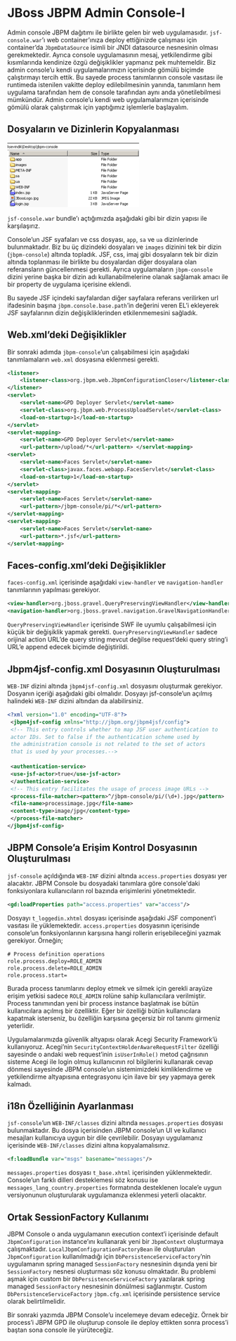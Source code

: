 # JBoss JBPM Admin Console-I
Admin console JBPM dağıtımı ile birlikte gelen bir web uygulamasıdır. `jsf-console.war`’ı web container’ınıza deploy 
ettiğinizde çalışması için container’da `JbpmDataSource` isimli bir JNDI datasource nesnesinin olması gerekmektedir. 
Ayrıca console uygulamasının mesaj, yetkilendirme gibi kısımlarında kendinize özgü değişiklikler yapmanız pek muhtemeldir. 
Biz admin console’u kendi uygulamalarımızın içerisinde gömülü biçimde çalıştırmayı tercih ettik. Bu sayede process 
tanımlarının console vasıtası ile runtimeda istenilen vakitte deploy edilebilmesinin yanında, tanımların hem uygulama 
tarafından hem de console tarafından aynı anda yönetilebilmesi mümkündür. Admin console’u kendi web uygulamalarımızın 
içerisinde gömülü olarak çalıştırmak için yaptığımız işlemlerle başlayalım.

## Dosyaların ve Dizinlerin Kopyalanması

![](images/jbpm-admin-01.png)

`jsf-console.war` bundle’ı açtığımızda aşağıdaki gibi bir dizin yapısı ile karşılaşırız.

Console’un JSF syafaları ve css dosyası, `app`, `sa` ve `ua` dizinlerinde bulunmaktadır. Biz bu üç dizindeki dosyaları 
ve `images` dizinini tek bir dizin (`jbpm-console`) altında topladık. JSF, css, imaj gibi dosyaların tek bir dizin altında 
toplanması ile birlikte bu dosyalardan diğer dosyalara olan referansların güncellenmesi gerekti. Ayrıca uygulamaların 
`jbpm-console` dizini yerine başka bir dizin adı kullanabilmelerine olanak sağlamak amacı ile bir property de uygulama 
içerisine eklendi.

Bu sayede JSF içindeki sayfalardan diğer sayfalara referans verilirken url ifadesinin başına `jbpm.console.base.path`’in 
değerini veren EL’i ekleyerek JSF sayfalarının dizin değişikliklerinden etkilenmemesini sağladık.

## Web.xml’deki Değişiklikler

Bir sonraki adımda `jbpm-console`’un çalışabilmesi için aşağıdaki tanımlamaların `web.xml` dosyasına eklenmesi gerekti.

```xml
<listener> 
    <listener-class>org.jbpm.web.JbpmConfigurationCloser</listener-class> 
</listener> 
<servlet> 
    <servlet-name>GPD Deployer Servlet</servlet-name>
    <servlet-class>org.jbpm.web.ProcessUploadServlet</servlet-class> 
    <load-on-startup>1</load-on-startup> 
</servlet> 
<servlet-mapping> 
    <servlet-name>GPD Deployer Servlet</servlet-name> 
    <url-pattern>/upload/*</url-pattern> </servlet-mapping> 
<servlet> 
    <servlet-name>Faces Servlet</servlet-name> 
    <servlet-class>javax.faces.webapp.FacesServlet</servlet-class> 
    <load-on-startup>1</load-on-startup> 
</servlet> 
<servlet-mapping> 
    <servlet-name>Faces Servlet</servlet-name> 
    <url-pattern>/jbpm-console/pi/*</url-pattern> 
</servlet-mapping> 
<servlet-mapping> 
    <servlet-name>Faces Servlet</servlet-name> 
    <url-pattern>*.jsf</url-pattern> 
</servlet-mapping>
```

## Faces-config.xml’deki Değişiklikler

`faces-config.xml` içerisinde aşağıdaki `view-handler` ve `navigation-handler` tanımlarının yapılması gerekiyor.

```xml
<view-handler>org.jboss.gravel.QueryPreservingViewHandler</view-handler> 
<navigation-handler>org.jboss.gravel.navigation.GravelNavigationHandler</navigation-handler>
```

`QueryPreservingViewHandler` içerisinde SWF ile uyumlu çalışabilmesi için küçük bir değişiklik yapmak gerekti. 
`QueryPreservingViewHandler` sadece orijinal action URL’de query string mevcut değilse request’deki query string’i URL’e 
append edecek biçimde değiştirildi.

## Jbpm4jsf-config.xml Dosyasının Oluşturulması

`WEB-INF` dizini altında `jbpm4jsf-config.xml` dosyasını oluşturmak gerekiyor. Dosyanın içeriği aşağıdaki gibi olmalıdır. 
Dosyayı jsf-console’un açılmış halindeki `WEB-INF` dizini altından da alabilirsiniz.

```xml
<?xml version="1.0" encoding="UTF-8"?>
 <jbpm4jsf-config xmlns="http://jbpm.org/jbpm4jsf/config">
 <!-- This entry controls whether to map JSF user authentication to
 actor IDs. Set to false if the authentication scheme used by
 the administration console is not related to the set of actors
 that is used by your processes.-->

 <authentication-service>
 <use-jsf-actor>true</use-jsf-actor>
 </authentication-service>
 <!-- This entry facilitates the usage of process image URLs -->
 <process-file-matcher><pattern>^/jbpm-console/pi/(\d+).jpg</pattern>
 <file-name>processimage.jpg</file-name>
 <content-type>image/jpg</content-type>
 </process-file-matcher>
</jbpm4jsf-config>
```

## JBPM Console’a Erişim Kontrol Dosyasının Oluşturulması

`jsf-console` açıldığında `WEB-INF` dizini altında `access.properties` dosyası yer alacaktır. JBPM Console bu dosyadaki 
tanımlara göre console'daki fonksiyonlara kullanıcıların rol bazında erişimlerini yönetmektedir.

```xml
<gd:loadProperties path="access.properties" var="access"/>
```

Dosyayı `t_loggedin.xhtml` dosyası içerisinde aşağıdaki JSF component’i vasıtası ile yüklemektedir. `access.properties` 
dosyasının içerisinde console’un fonksiyonlarının karşısına hangi rollerin erişebileceğini yazmak gerekiyor. Örneğin;

```properties
# Process definition operations
role.process.deploy=ROLE_ADMIN
role.process.delete=ROLE_ADMIN
role.process.start=
```

Burada process tanımlarını deploy etmek ve silmek için gerekli arayüze erişim yetkisi sadece `ROLE_ADMIN` rolüne sahip 
kullanıcılara verilmiştir. Process tanımından yeni bir process instance başlatmak ise bütün kullanıcılara açılmış bir 
özelliktir. Eğer bir özelliği bütün kullanıcılara kapatmak isterseniz, bu özelliğin karşısına geçersiz bir rol tanımı 
girmeniz yeterlidir.

Uygulamalarımızda güvenlik altyapısı olarak Acegi Security Framework’ü kullanıyoruz. Acegi’nin `SecurityContextHolderAwareRequestFilter` 
özelliği sayesinde o andaki web request’inin `isUserInRole()` metod çağrısının sisteme Acegi ile login olmuş kullanıcının 
rol bilgilerini kullanarak cevap dönmesi sayesinde JBPM console’un sistemimizdeki kimliklendirme ve yetkilendirme 
altyapısına entegrasyonu için ilave bir şey yapmaya gerek kalmadı.

## i18n Özelliğinin Ayarlanması

`jsf-console`’un `WEB-INF/classes` dizini altında `messages.properties` dosyası bulunmaktadır. Bu dosya içerisinden JBPM 
console’un UI ve kullanıcı mesajları kullanıcıya uygun bir dile çevrilebilir. Dosyayı uygulamanız içerisinde `WEB-INF/classes` 
dizini altına kopyalamalısınız.

```xml
<f:loadBundle var="msgs" basename="messages"/>
```

`messages.properties` dosyası `t_base.xhtml` içerisinden yüklenmektedir. Console’un farklı dilleri desteklemesi söz 
konusu ise `messages_lang_country.properties` formatında desteklenen locale’e uygun versiyonunun oluşturularak uygulamanıza 
eklenmesi yeterli olacaktır.

## Ortak SessionFactory Kullanımı

JBPM Console o anda uygulamanın execution context’i içerisinde default `JbpmConfiguration` instance’ını kullanarak yeni 
bir `JbpmContext` oluşturmaya çalışmaktadır. `LocalJbpmConfigurationFactoryBean` ile oluşturulan `JbpmConfiguration` 
kullanılmadığı için `DbPersistenceServiceFactory`’nin uygulamanın spring managed `SessionFactory` nesnesinin dışında yeni 
bir `SessionFactory` nesnesi oluşturması söz konusu olmaktadır. Bu problemi aşmak için custom bir `DbPersistenceServiceFactory` 
yazılarak spring managed `SessionFactory` nesnesinin dönülmesi sağlanmıştır. Custom `DbPersistenceServiceFactory` `jbpm.cfg.xml` 
içerisinde persistence service olarak belirtilmelidir.

Bir sonraki yazımda JBPM Console’u incelemeye devam edeceğiz. Örnek bir process’i JBPM GPD ile oluşturup console ile 
deploy ettikten sonra process’i baştan sona console ile yürüteceğiz.

